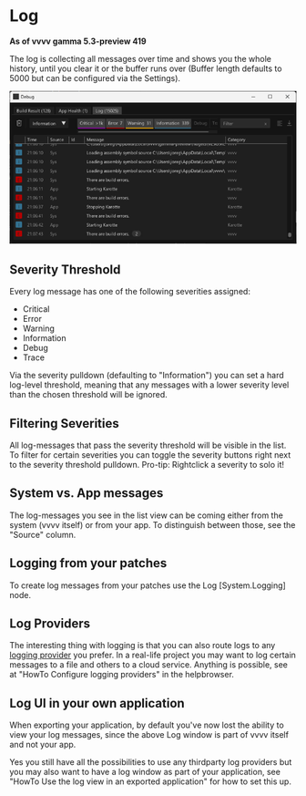 # Log

**As of vvvv gamma 5.3-preview 419**

The log is collecting all messages over time and shows you the whole history, until you clear it or the buffer runs over (Buffer length defaults to 5000 but can be configured via the Settings).

![](../../images/reference/hde/2023-12-20-21-15-29.png)

## Severity Threshold
Every log message has one of the following severities assigned:
- Critical
- Error
- Warning
- Information
- Debug
- Trace

Via the severity pulldown (defaulting to "Information") you can set a hard log-level threshold, meaning that any messages with a lower severity level than the chosen threshold will be ignored.

## Filtering Severities
All log-messages that pass the severity threshold will be visible in the list. To filter for certain severities you can toggle the severity buttons right next to the severity threshold pulldown. Pro-tip: Rightclick a severity to solo it!

## System vs. App messages
The log-messages you see in the list view can be coming either from the system (vvvv itself) or from your app. To distinguish between those, see the "Source" column. 

## Logging from your patches
To create log messages from your patches use the Log [System.Logging] node. 

## Log Providers
The interesting thing with logging is that you can also route logs to any [logging provider](https://learn.microsoft.com/en-us/dotnet/core/extensions/logging-providers) you prefer. In a real-life project you may want to log certain messages to a file and others to a cloud service. Anything is possible, see at "HowTo Configure logging providers" in the helpbrowser.

## Log UI in your own application

When exporting your application, by default you've now lost the ability to view your log messages, since the above Log window is part of vvvv itself and not your app.

Yes you still have all the possibilities to use any thirdparty log providers but you may also want to have a log window as part of your application, see "HowTo Use the log view in an exported application" for how to set this up.
